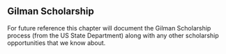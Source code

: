 ## Gilman Scholarship

For future reference this chapter will document the Gilman Scholarship process (from the US State Department) along with any other scholarship opportunities that we know about.